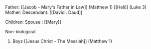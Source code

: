 Father:
[[Jacob - Mary's Father in Law]] (Matthew 1)
[[Heli]] (Luke 3)
Mother: 
Descendant: [[David . Daud]]

Children:
Spouse : [[Mary]]

Non-biological
1) Boys
	[[Jesus Christ - The Messiah]] (Matthew 1)	